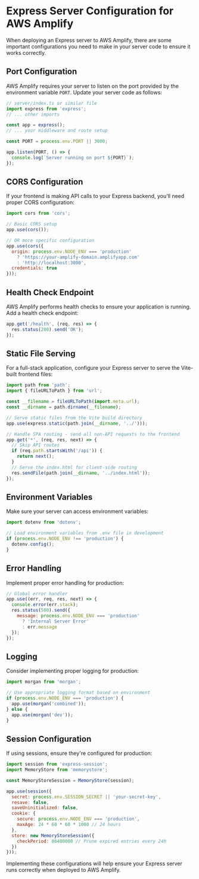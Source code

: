 # Express Server Configuration for AWS Amplify

When deploying an Express server to AWS Amplify, there are some important configurations you need to make in your server code to ensure it works correctly.

## Port Configuration

AWS Amplify requires your server to listen on the port provided by the environment variable `PORT`. Update your server code as follows:

```javascript
// server/index.ts or similar file
import express from 'express';
// ... other imports

const app = express();
// ... your middleware and route setup

const PORT = process.env.PORT || 3000;

app.listen(PORT, () => {
  console.log(`Server running on port ${PORT}`);
});
```

## CORS Configuration

If your frontend is making API calls to your Express backend, you'll need proper CORS configuration:

```javascript
import cors from 'cors';

// Basic CORS setup
app.use(cors());

// OR more specific configuration
app.use(cors({
  origin: process.env.NODE_ENV === 'production' 
    ? 'https://your-amplify-domain.amplifyapp.com' 
    : 'http://localhost:3000',
  credentials: true
}));
```

## Health Check Endpoint

AWS Amplify performs health checks to ensure your application is running. Add a health check endpoint:

```javascript
app.get('/health', (req, res) => {
  res.status(200).send('OK');
});
```

## Static File Serving

For a full-stack application, configure your Express server to serve the Vite-built frontend files:

```javascript
import path from 'path';
import { fileURLToPath } from 'url';

const __filename = fileURLToPath(import.meta.url);
const __dirname = path.dirname(__filename);

// Serve static files from the Vite build directory
app.use(express.static(path.join(__dirname, '../')));

// Handle SPA routing - send all non-API requests to the frontend
app.get('*', (req, res, next) => {
  // Skip API routes
  if (req.path.startsWith('/api')) {
    return next();
  }
  // Serve the index.html for client-side routing
  res.sendFile(path.join(__dirname, '../index.html'));
});
```

## Environment Variables

Make sure your server can access environment variables:

```javascript
import dotenv from 'dotenv';

// Load environment variables from .env file in development
if (process.env.NODE_ENV !== 'production') {
  dotenv.config();
}
```

## Error Handling

Implement proper error handling for production:

```javascript
// Global error handler
app.use((err, req, res, next) => {
  console.error(err.stack);
  res.status(500).send({
    message: process.env.NODE_ENV === 'production' 
      ? 'Internal Server Error' 
      : err.message
  });
});
```

## Logging

Consider implementing proper logging for production:

```javascript
import morgan from 'morgan';

// Use appropriate logging format based on environment
if (process.env.NODE_ENV === 'production') {
  app.use(morgan('combined'));
} else {
  app.use(morgan('dev'));
}
```

## Session Configuration

If using sessions, ensure they're configured for production:

```javascript
import session from 'express-session';
import MemoryStore from 'memorystore';

const MemoryStoreSession = MemoryStore(session);

app.use(session({
  secret: process.env.SESSION_SECRET || 'your-secret-key',
  resave: false,
  saveUninitialized: false,
  cookie: {
    secure: process.env.NODE_ENV === 'production',
    maxAge: 24 * 60 * 60 * 1000 // 24 hours
  },
  store: new MemoryStoreSession({
    checkPeriod: 86400000 // Prune expired entries every 24h
  })
}));
```

Implementing these configurations will help ensure your Express server runs correctly when deployed to AWS Amplify. 